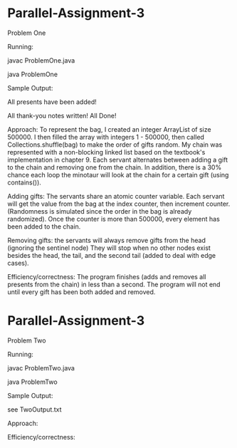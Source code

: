 # Parallel-Assignment-3

Problem One

Running: 

  javac ProblemOne.java

  java ProblemOne

Sample Output:

  All presents have been added!

  All thank-you notes written! All Done!

Approach:
To represent the bag, I created an integer ArrayList of size 500000. I then filled the array with integers 1 - 500000, then called Collections.shuffle(bag) to make the order of gifts random. My chain was represented with a non-blocking linked list based on the textbook's implementation in chapter 9. Each servant alternates between adding a gift to the chain and removing one from the chain. In addition, there is a 30% chance each loop the minotaur will look at the chain for a certain gift (using contains()).

Adding gifts: The servants share an atomic counter variable. Each servant will get the value from the bag at the index counter, then increment counter. (Randomness is simulated since the order in the bag is already randomized). Once the counter is more than 500000, every element has been added to the chain.

Removing gifts: the servants will always remove gifts from the head (ignoring the sentinel node) They will stop when no other nodes exist besides the head, the tail, and the second tail (added to deal with edge cases).

Efficiency/correctness: 
The program finishes (adds and removes all presents from the chain) in less than a second. The program will not end until every gift has been both added and removed.

# Parallel-Assignment-3

Problem Two

Running: 

  javac ProblemTwo.java

  java ProblemTwo

Sample Output:

  see TwoOutput.txt

Approach:


Efficiency/correctness: 
